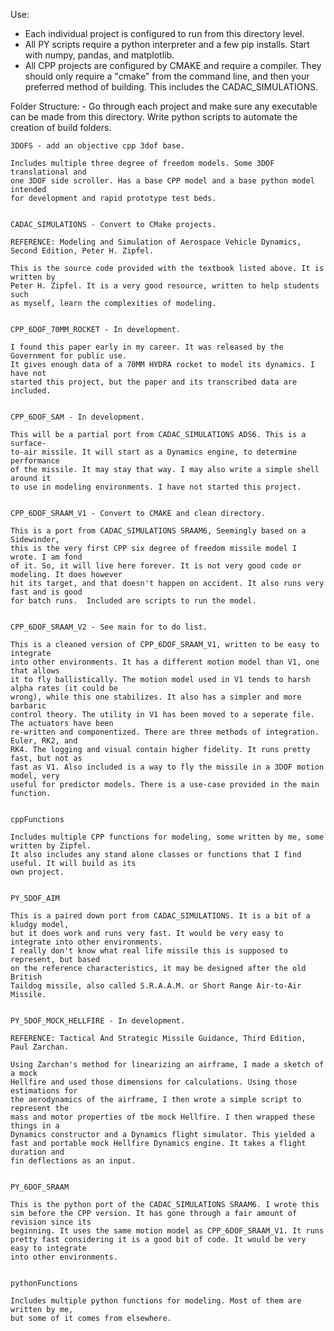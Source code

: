 
Use:
- Each individual project is configured to run from this directory level.
- All PY scripts require a python interpreter and a few pip installs.
Start with numpy, pandas, and matplotlib.  
- All CPP projects are configured by CMAKE and require a compiler.
They should only require a "cmake" from the command line, and then your preferred
method of building. This includes the CADAC_SIMULATIONS.

Folder Structure: - Go through each project and make sure any executable can be made
                           from this directory. Write python scripts to automate the creation
                           of build folders.

	3DOFS - add an objective cpp 3dof base.

	Includes multiple three degree of freedom models. Some 3DOF translational and
	one 3DOF side scroller. Has a base CPP model and a base python model intended
	for development and rapid prototype test beds.


	CADAC_SIMULATIONS - Convert to CMake projects.

	REFERENCE: Modeling and Simulation of Aerospace Vehicle Dynamics,
	Second Edition, Peter H. Zipfel.

	This is the source code provided with the textbook listed above. It is written by
	Peter H. Zipfel. It is a very good resource, written to help students such
	as myself, learn the complexities of modeling.


	CPP_6DOF_70MM_ROCKET - In development.

	I found this paper early in my career. It was released by the Government for public use.
	It gives enough data of a 70MM HYDRA rocket to model its dynamics. I have not
	started this project, but the paper and its transcribed data are included.


	CPP_6DOF_SAM - In development.

	This will be a partial port from CADAC_SIMULATIONS ADS6. This is a surface-
	to-air missile. It will start as a Dynamics engine, to determine performance
	of the missile. It may stay that way. I may also write a simple shell around it
	to use in modeling environments. I have not started this project.


	CPP_6DOF_SRAAM_V1 - Convert to CMAKE and clean directory.

	This is a port from CADAC_SIMULATIONS SRAAM6, Seemingly based on a Sidewinder,
	this is the very first CPP six degree of freedom missile model I wrote. I am fond
	of it. So, it will live here forever. It is not very good code or modeling. It does however
	hit its target, and that doesn't happen on accident. It also runs very fast and is good
	for batch runs.  Included are scripts to run the model.


	CPP_6DOF_SRAAM_V2 - See main for to do list.

	This is a cleaned version of CPP_6DOF_SRAAM_V1, written to be easy to integrate
	into other environments. It has a different motion model than V1, one that allows
	it to fly ballistically. The motion model used in V1 tends to harsh alpha rates (it could be
	wrong), while this one stabilizes. It also has a simpler and more barbaric
	control theory. The utility in V1 has been moved to a seperate file. The actuators have been 
	re-written and componentized. There are three methods of integration. Euler, RK2, and
	RK4. The logging and visual contain higher fidelity. It runs pretty fast, but not as
	fast as V1. Also included is a way to fly the missile in a 3DOF motion model, very
	useful for predictor models. There is a use-case provided in the main function.


	cppFunctions

	Includes multiple CPP functions for modeling, some written by me, some written by Zipfel.
	It also includes any stand alone classes or functions that I find useful. It will build as its
	own project.


	PY_5DOF_AIM

	This is a paired down port from CADAC_SIMULATIONS. It is a bit of a kludgy model,
	but it does work and runs very fast. It would be very easy to integrate into other environments.
	I really don't know what real life missile this is supposed to represent, but based
	on the reference characteristics, it may be designed after the old British
	Taildog missile, also called S.R.A.A.M. or Short Range Air-to-Air Missile. 


	PY_5DOF_MOCK_HELLFIRE - In development.

	REFERENCE: Tactical And Strategic Missile Guidance, Third Edition, Paul Zarchan.

	Using Zarchan's method for linearizing an airframe, I made a sketch of a mock 
	Hellfire and used those dimensions for calculations. Using those estimations for 
	the aerodynamics of the airframe, I then wrote a simple script to represent the 
	mass and motor properties of tbe mock Hellfire. I then wrapped these things in a 
	Dynamics constructor and a Dynamics flight simulator. This yielded a
	fast and portable mock Hellfire Dynamics engine. It takes a flight duration and 
	fin deflections as an input.


	PY_6DOF_SRAAM

	This is the python port of the CADAC_SIMULATIONS SRAAM6. I wrote this
	sim before the CPP version. It has gone through a fair amount of revision since its
	beginning. It uses the same motion model as CPP_6DOF_SRAAM_V1. It runs 
	pretty fast considering it is a good bit of code. It would be very easy to integrate
	into other environments.


	pythonFunctions

	Includes multiple python functions for modeling. Most of them are written by me,
	but some of it comes from elsewhere.






















